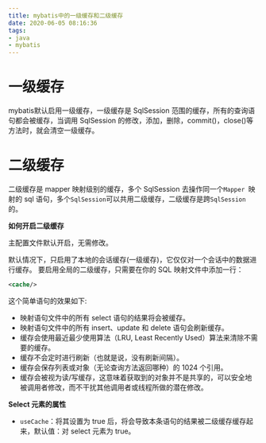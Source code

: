 ```yaml
---
title: mybatis中的一级缓存和二级缓存
date: 2020-06-05 08:16:36
tags:
- java
- mybatis
---
```


# 一级缓存
mybatis默认启用一级缓存，一级缓存是 SqlSession 范围的缓存，所有的查询语句都会被缓存，当调用 SqlSession 的修改，添加，删除，commit()，close()等方法时，就会清空一级缓存。
# 二级缓存
二级缓存是 mapper 映射级别的缓存，多个 SqlSession 去操作同一个`Mapper `映射的 sql 语句，多个`SqlSession`可以共用二级缓存，二级缓存是跨`SqlSession`的。

**如何开启二级缓存**

主配置文件默认开启，无需修改。

默认情况下，只启用了本地的会话缓存(一级缓存)，它仅仅对一个会话中的数据进行缓存。 要启用全局的二级缓存，只需要在你的 SQL 映射文件中添加一行：
```xml
<cache/>
```
这个简单语句的效果如下:
- 映射语句文件中的所有 select 语句的结果将会被缓存。
- 映射语句文件中的所有 insert、update 和 delete 语句会刷新缓存。
- 缓存会使用最近最少使用算法（LRU, Least Recently Used）算法来清除不需要的缓存。
- 缓存不会定时进行刷新（也就是说，没有刷新间隔）。
- 缓存会保存列表或对象（无论查询方法返回哪种）的 1024 个引用。
- 缓存会被视为读/写缓存，这意味着获取到的对象并不是共享的，可以安全地被调用者修改，而不干扰其他调用者或线程所做的潜在修改。


**Select 元素的属性**
- `useCache`：将其设置为 true 后，将会导致本条语句的结果被二级缓存缓存起来，默认值：对 select 元素为 true。